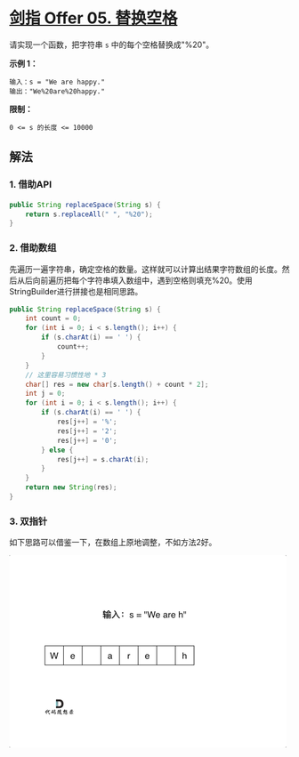 # [剑指 Offer 05. 替换空格](https://leetcode.cn/problems/ti-huan-kong-ge-lcof/)

请实现一个函数，把字符串 `s` 中的每个空格替换成"%20"。

**示例 1：**

```
输入：s = "We are happy."
输出："We%20are%20happy."
```

**限制：**

```
0 <= s 的长度 <= 10000
```

## 解法

### 1. 借助API

```java
public String replaceSpace(String s) {
    return s.replaceAll(" ", "%20");
}
```

### 2. 借助数组

先遍历一遍字符串，确定空格的数量。这样就可以计算出结果字符数组的长度。然后从后向前遍历把每个字符串填入数组中，遇到空格则填充%20。使用StringBuilder进行拼接也是相同思路。

```java
public String replaceSpace(String s) {
    int count = 0;
    for (int i = 0; i < s.length(); i++) {
        if (s.charAt(i) == ' ') {
            count++;
        }
    }
    // 这里容易习惯性地 * 3
    char[] res = new char[s.length() + count * 2];
    int j = 0;
    for (int i = 0; i < s.length(); i++) {
        if (s.charAt(i) == ' ') {
            res[j++] = '%';
            res[j++] = '2';
            res[j++] = '0';
        } else {
            res[j++] = s.charAt(i);
        }
    }
    return new String(res);
}
```

### 3. 双指针

如下思路可以借鉴一下，在数组上原地调整，不如方法2好。

![替换空格](images/剑指Offer-05-1.gif)



